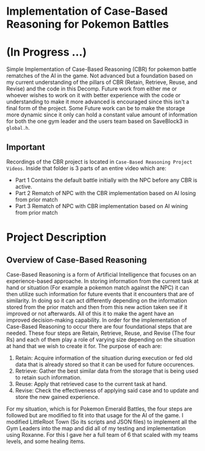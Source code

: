 # Implementation of Case-Based Reasoning for Pokemon Battles
# (In Progress ...)
Simple Implementation of Case-Based Reasoning (CBR) for pokemon battle rematches of the AI in the game. Not advanced but a foundation based on my current understanding of the pillars of CBR (Retain, Retrieve, Reuse, and Revise) and the code in this Decomp. Future work from either me or whoever wishes to work on it with better experience with the code or understanding to make it more advanced is encouraged since this isn't a final form of the project. Some Future work can be to make the storage more dynamic since it only can hold a constant value amount of information for both the one gym leader and the users team based on SaveBlock3 in `global.h`.

## Important
Recordings of the CBR project is located in `Case-Based Reasoning Project Videos`.
Inside that folder is 3 parts of an entire video which are:
- Part 1 Contains the default battle initially with the NPC before any CBR is active.
- Part 2 Rematch of NPC with the CBR implementation based on AI losing from prior match
- Part 3 Rematch of NPC with CBR implementation based on AI wining from prior match

# Project Description
## Overview of Case-Based Reasoning
Case-Based Reasoning is a form of Artificial Intelligence that focuses on an experience-based approache. In storing information from the current task at hand or situation (For example a pokemon match against the NPC) it can then utilize such information for future events that it encounters that are of similarity. In doing so it can act differently depending on the information stored from the prior match and then from this new action taken see if it improved or not afterwards. All of this it to make the agent have an improved decision-making capability. 
In order for the implementation of Case-Based Reasoning to occur there are four foundational steps that are needed. These four steps are Retain, Retrieve, Reuse, and Revise (The four Rs) and each of them play a role of varying size depending on the situation at hand that we wish to create it for. 
The purpose of each are:
1. Retain: Acquire information of the situation during execution or fed old data that is already stored so that it can be used for future occurences. 
2. Retrieve: Gather the best similar data from the storage that is being used to retain such information. 
3. Reuse: Apply that retrieved case to the current task at hand.
4. Revise: Check the effectiveness of applying said case and to update and store the new gained experience.

For my situation, which is for Pokemon Emerald Battles, the four steps are followed but are modified to fit into that usage for the AI of the game. I modified LittleRoot Town (So its scripts and JSON files) to implement all the Gym Leaders into the map and did all of my testing and implementation using Roxanne. For this I gave her a full team of 6 that scaled with my teams levels, and some healing items. 

 
